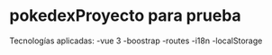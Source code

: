 # pokedexProyecto para prueba

Tecnologías aplicadas:
-vue 3
-boostrap
-routes
-i18n
-localStorage


